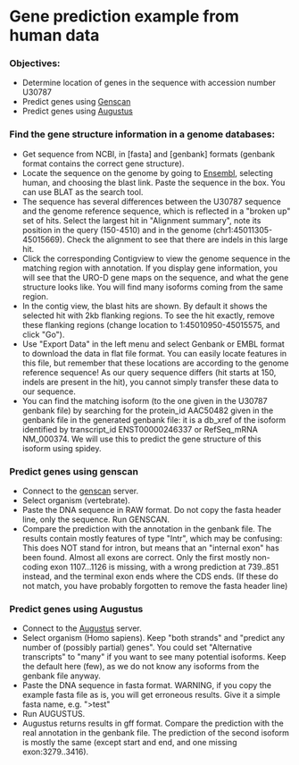 # Gene prediction example from human data 


### Objectives:
- Determine location of genes in the sequence with accession number U30787
- Predict genes using [Genscan](http://hollywood.mit.edu/GENSCAN.html)
- Predict genes using [Augustus](http://bioinf.uni-greifswald.de/augustus/submission)

### Find the gene structure information in a genome databases:
- Get sequence from NCBI, in [fasta] and [genbank] formats (genbank format contains the correct gene structure).
- Locate the sequence on the genome by going to [Ensembl](https://www.ensembl.org/index.html), selecting human, and choosing the blast link. Paste the sequence in the box. You can use BLAT as the search tool.
- The sequence has several differences between the U30787 sequence and the genome reference sequence, which is reflected in a "broken up" set of hits. Select the largest hit in "Alignment summary", note its position in the query (150-4510) and in the genome (chr1:45011305-45015669). Check the alignment to see that there are indels in this large hit.
- Click the corresponding Contigview to view the genome sequence in the matching region with annotation. If you display gene information, you will see that the URO-D gene maps on the sequence, and what the gene structure looks like. You will find many isoforms coming from the same region.
- In the contig view, the blast hits are shown. By default it shows the selected hit with 2kb flanking regions. To see the hit exactly, remove these flanking regions (change location to 1:45010950-45015575, and click "Go"). 
- Use "Export Data" in the left menu and select Genbank or EMBL format to download the data in flat file format. You can easily locate features in this file, but remember that these locations are according to the genome reference sequence! As our query sequence differs (hit starts at 150, indels are present in the hit), you cannot simply transfer these data to our sequence.
- You can find the matching isoform (to the one given in the U30787 genbank file) by searching for the protein_id AAC50482 given in the genbank file in the generated genbank file: it is a db_xref of the isoform identified by transcript_id ENST00000246337 or RefSeq_mRNA NM_000374. We will use this to predict the gene structure of this isoform using spidey.

### Predict genes using genscan
- Connect to the [genscan](http://hollywood.mit.edu/GENSCAN.html) server.
- Select organism (vertebrate).
- Paste the DNA sequence in RAW format. Do not copy the fasta header line, only the sequence.
Run GENSCAN.
- Compare the prediction with the annotation in the genbank file. The results contain mostly features of type "Intr", which may be confusing: This does NOT stand for intron, but means that an "internal exon" has been found. Almost all exons are correct. Only the first mostly non-coding exon 1107...1126 is missing, with a wrong prediction at 739..851 instead, and the terminal exon ends where the CDS ends. (If these do not match, you have probably forgotten to remove the fasta header line)

### Predict genes using Augustus
- Connect to the [Augustus](http://bioinf.uni-greifswald.de/augustus/submission) server.
- Select organism (Homo sapiens). Keep "both strands" and "predict any number of (possibly partial) genes". You could set "Alternative transcripts" to "many" if you want to see many potential isoforms. Keep the default here (few), as we do not know any isoforms from the genbank file anyway.
- Paste the DNA sequence in fasta format. WARNING, if you copy the example fasta file as is, you will get erroneous results. Give it a simple fasta name, e.g. ">test"
- Run AUGUSTUS.
- Augustus returns results in gff format. Compare the prediction with the real annotation in the genbank file. The prediction of the second isoform is mostly the same (except start and end, and one missing exon:3279..3416).

